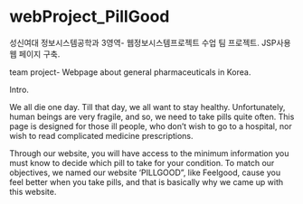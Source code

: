 # webProject_PillGood

성신여대 정보시스템공학과 3영역- 웹정보시스템프로젝트 수업 팀 프로젝트.
JSP사용 웹 페이지 구축. 

team project- Webpage about general pharmaceuticals in Korea.

Intro.

We all die one day.
Till that day, we all want to stay healthy. Unfortunately, human beings are very fragile, and so, we need to take pills quite often.
This page is designed for those ill people, who don’t wish to go to a hospital, nor wish to read complicated medicine prescriptions.

Through our website, you will have access to the minimum information you must know to decide which pill to take for your condition.
To match our objectives, we named our website ‘PILLGOOD”, like Feelgood, cause you feel better when you take pills, and that is basically why we came up with this website.

